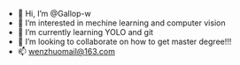 - 👋 Hi, I’m @Gallop-w
- 👀 I’m interested in mechine learning and computer vision
- 🌱 I’m currently learning YOLO and git
- 💞️ I’m looking to collaborate on how to get master degree!!!
- 📫 wenzhuomail@163.com

<!---
Gallop-w/Gallop-w is a ✨ special ✨ repository because its `README.md` (this file) appears on your GitHub profile.
You can click the Preview link to take a look at your changes.
--->
